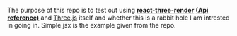 The purpose of this repo is to test out using [**react-three-render**](https://github.com/toxicFork/react-three-renderer) [**(Api reference)**](https://github.com/toxicFork/react-three-renderer/wiki/API-Reference) and [Three.js](https://threejs.org/) itself and whether this is a rabbit hole I am intrested in going in. Simple.jsx is the example given from the repo. 